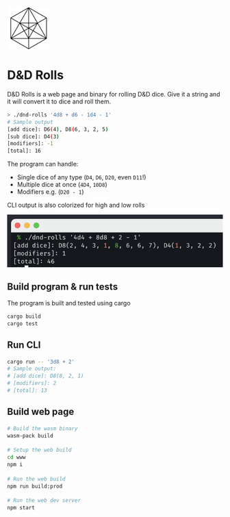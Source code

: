 <img src='assets/icon.svg' width='100' alt="d20 icon for D&D rolls"/>

# D&D Rolls

D&D Rolls is a web page and binary for rolling D&D dice. Give it a string and it will convert it to dice and roll them.

```bash
> ./dnd-rolls '4d8 + d6 - 1d4 - 1'
# Sample output
[add dice]: D6(4), D8(6, 3, 2, 5)
[sub dice]: D4(3)
[modifiers]: -1
[total]: 16
```

The program can handle:

- Single dice of any type (`D4`, `D6`, `D20`, even `D11`!)
- Multiple dice at once (`4D4`, `10D8`)
- Modifiers e.g. (`D20 - 1`)

CLI output is also colorized for high and low rolls

![Output with max rolls green and rolls of 1 in red](assets/colored_output.png)

## Build program & run tests

The program is built and tested using cargo

```bash
cargo build
cargo test
```

## Run CLI

```bash
cargo run -- '3d8 + 2'
# Sample output:
# [add dice]: D8(8, 2, 1)
# [modifiers]: 2
# [total]: 13
```

## Build web page

```bash
# Build the wasm binary
wasm-pack build

# Setup the web build
cd www
npm i

# Run the web build
npm run build:prod

# Run the web dev server
npm start
```
